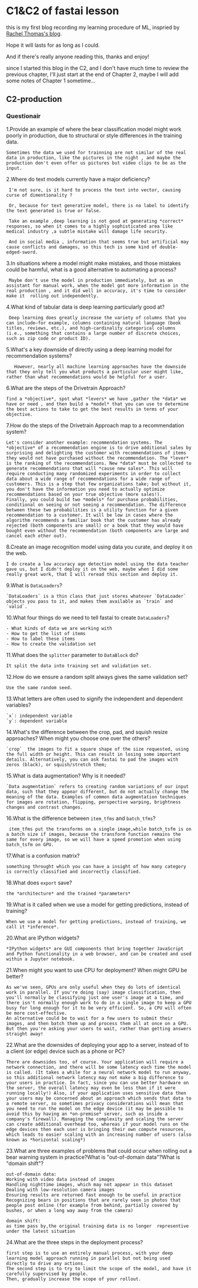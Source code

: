# C1\&C2 of fastai lesson

this is my first blog recording my learning procedure of ML, inspried by [Rachel Thomas's blog](https://medium.com/@racheltho/why-you-yes-you-should-blog-7d2544ac1045).

Hope it will lasts for as long as I could.

And if there's really anyone reading this, thanks and enjoy!

since I started this blog in the C2, and I don't have much time to review the previous chapter, I'll just start at the end of Chapter 2, maybe I will add some notes of Chapter 1 sometime...
## C2-production
### Questionair

1.Provide an example of where the bear classification model might work poorly in production, due to structural or style differences in the training data.

	Sometimes the data we used for trainning are not similar of the real data in production, like the pictures in the night , and maybe the production don't even offer us pictures but video clips to be as the input.

2.Where do text models currently have a major deficiency?
	 
	 I'm not sure, is it hard to process the text into vector, causing curse of dimentionality ?
	 
	 Or, because for text generative model, there is no label to identify the text generated is true or false.
	 
	 Take an example ,deep learning is not good at generating *correct* responses, so when it comes to a highly sophisticated area like medical industry ,a subtle mistake will damage life security.
	 
	 And in social media , information that seems true but artificial may cause conflicts and damages, so this tech is some kind of double-edged-sword.
3.In situations where a model might make mistakes, and those mistakes could be harmful, what is a good alternative to automating a process?
	 
	 Maybe don't use the model in production immediately, but as an assistant for manual work, when the model got more information in the real production , and it did well in accuracy, it's time to consider make it  rolling out independently.

4.What kind of tabular data is deep learning particularly good at?

	 Deep learning does greatly increase the variety of columns that you can include—for example, columns containing natural language (book titles, reviews, etc.), and high-cardinality categorical columns (i.e., something that contains a large number of discrete choices, such as zip code or product ID).

5.What's a key downside of directly using a deep learning model for recommendation systems?

       However, nearly all machine learning approaches have the downside that they only tell you what products a particular user might like, rather than what recommendations would be helpful for a user. 

6.What are the steps of the Drivetrain Approach?

	find a *objective*, spot what *levers* we have ,gather the *data* we have or need , and then build a *model* that you can use to determine the best actions to take to get the best results in terms of your objective.

7.How do the steps of the Drivetrain Approach map to a recommendation system?

	Let's consider another example: recommendation systems. The *objective* of a recommendation engine is to drive additional sales by surprising and delighting the customer with recommendations of items they would not have purchased without the recommendation. The *lever* is the ranking of the recommendations. New *data* must be collected to generate recommendations that will *cause new sales*. This will require conducting many randomized experiments in order to collect data about a wide range of recommendations for a wide range of customers. This is a step that few organizations take; but without it, you don't have the information you need to actually optimize recommendations based on your true objective (more sales!).
	Finally, you could build two *models* for purchase probabilities, conditional on seeing or not seeing a recommendation. The difference between these two probabilities is a utility function for a given recommendation to a customer. It will be low in cases where the algorithm recommends a familiar book that the customer has already rejected (both components are small) or a book that they would have bought even without the recommendation (both components are large and cancel each other out).
8.Create an image recognition model using data you curate, and deploy it on the web.

	I do create a low accuracy age detection model using the data teacher gave us, but I didn't deploy it on the web, maybe when I did some really great work, that I will reread this section and deploy it.

9.What is  `DataLoaders`?

	`DataLoaders` is a thin class that just stores whatever `DataLoader` objects you pass to it, and makes them available as `train` and `valid`. 

10.What four things do we need to tell fastai to create  `DataLoaders`?

	- What kinds of data we are working with
	- How to get the list of items
	- How to label these items
	- How to create the validation set

11.What does the  `splitter`  parameter to  `DataBlock`  do?

	It split the data into training set and validation set.

12.How do we ensure a random split always gives the same validation set?

	Use the same random seed.

13.What letters are often used to signify the independent and dependent variables?

	`x`: independent variable
	`y`: dependent variable

14.What's the difference between the crop, pad, and squish resize approaches? When might you choose one over the others?

	`crop`  the images to fit a square shape of the size requested, using the full width or height. This can result in losing some important details. Alternatively, you can ask fastai to pad the images with zeros (black), or squish/stretch them;

15.What is data augmentation? Why is it needed?

	`Data augmentation` refers to creating random variations of our input data, such that they appear different, but do not actually change the meaning of the data. Examples of common data augmentation techniques for images are rotation, flipping, perspective warping, brightness changes and contrast changes.

16.What is the difference between  `item_tfms`  and  `batch_tfms`?

	 item_tfms put the transforms on a single image,while batch_tsfm is on a batch size if images, because the transform function remains the same for every image, so we will have a speed promotion when using batch_tsfm on GPU.

17.What is a confusion matrix?

	something throught which you can have a insight of how many category is correctly classified and incorrectly classified.

18.What does  `export`  save?

	the *architecture* and the trained *parameters*

19.What is it called when we use a model for getting predictions, instead of training?

	When we use a model for getting predictions, instead of training, we call it *inference*. 

20.What are IPython widgets?

	*IPython widgets* are GUI components that bring together JavaScript and Python functionality in a web browser, and can be created and used within a Jupyter notebook.

21.When might you want to use CPU for deployment? When might GPU be better?

	As we've seen, GPUs are only useful when they do lots of identical work in parallel. If you're doing (say) image classification, then you'll normally be classifying just one user's image at a time, and there isn't normally enough work to do in a single image to keep a GPU busy for long enough for it to be very efficient. So, a CPU will often be more cost-effective.
	An alternative could be to wait for a few users to submit their images, and then batch them up and process them all at once on a GPU. But then you're asking your users to wait, rather than getting answers straight away!

22.What are the downsides of deploying your app to a server, instead of to a client (or edge) device such as a phone or PC?
	
	There are downsides too, of course. Your application will require a network connection, and there will be some latency each time the model is called. (It takes a while for a neural network model to run anyway, so this additional network latency may not make a big difference to your users in practice. In fact, since you can use better hardware on the server, the overall latency may even be less than if it were running locally!) Also, if your application uses sensitive data then your users may be concerned about an approach which sends that data to a remote server, so sometimes privacy considerations will mean that you need to run the model on the edge device (it may be possible to avoid this by having an *on-premise* server, such as inside a company's firewall). Managing the complexity and scaling the server can create additional overhead too, whereas if your model runs on the edge devices then each user is bringing their own compute resources, which leads to easier scaling with an increasing number of users (also known as *horizontal scaling*)

23.What are three examples of problems that could occur when rolling out a bear warning system in practice?What is "out-of-domain data"?What is "domain shift"?

	out-of-domain data:
	Working with video data instead of images
	Handling nighttime images, which may not appear in this dataset
	Dealing with low-resolution camera images
	Ensuring results are returned fast enough to be useful in practice
	Recognizing bears in positions that are rarely seen in photos that people post online (for example from behind, partially covered by bushes, or when a long way away from the camera)
	
	domain shift:
	as time pass by,the original training data is no longer  representive under the latest situation


24.What are the three steps in the deployment process?

	first step is to use an entirely manual process, with your deep learning model approach running in parallel but not being used directly to drive any actions.
	The second step is to try to limit the scope of the model, and have it carefully supervised by people.
	Then, gradually increase the scope of your rollout. 


​	
